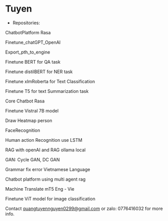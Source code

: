 # Tuyen
- Repositories:

ChatbotPlatform Rasa

Finetune_chatGPT_OpenAI 

Export_pth_to_engine 

Finetune BERT for QA task

Finetune distilBERT for NER task

Finetune xlmRoberta for Text Classification

Finetune T5 for text Summarization task

Core Chatbot Rasa

Finetune Vistral 7B model 

Draw Heatmap person

FaceRecognition

Human action Recognition use LSTM

RAG with openAI and RAG ollama local

GAN: Cycle GAN, DC GAN

Grammar fix error Vietnamese Language

Chatbot platform using multi agent rag

Machine Translate mT5 Eng - Vie

Finetune ViT model for image classification

Contact quangtuyennguyen0299@gmail.com or zalo: 0776416032 for more info.
